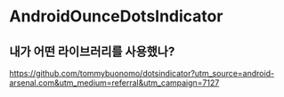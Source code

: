 # AndroidOunceDotsIndicator
## 내가 어떤 라이브러리를 사용했나?
https://github.com/tommybuonomo/dotsindicator?utm_source=android-arsenal.com&utm_medium=referral&utm_campaign=7127
